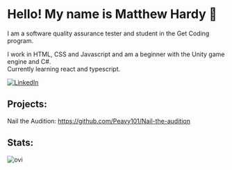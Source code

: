 # Hello! My name is Matthew Hardy 👋


I am a software quality assurance tester and student in the Get Coding program.

I work in HTML, CSS and Javascript and am a beginner with the Unity game engine and C#.  
Currently learning react and typescript.  

[![LinkedIn](https://img.shields.io/badge/LinkedIn-0077B5?style=for-the-badge&logo=linkedin&logoColor=white)](https://www.linkedin.com/in/matthewhardy709/)


## Projects:

Nail the Audition: https://github.com/Peavy101/Nail-the-audition

## Stats:


<img src="https://github-readme-stats.vercel.app/api/top-langs?username=peavy101&show_icons=true&locale=en&layout=compact&theme=chartreuse-dark" alt="ovi" />

 

